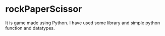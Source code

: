 # rockPaperScissor
It is game made using Python. I have used some library and simple python function and datatypes.
